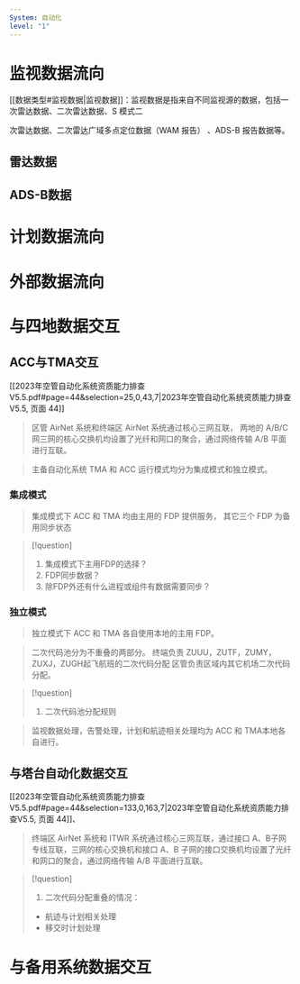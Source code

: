 ```yaml
---
System: 自动化
level: "1"
---
```

# 监视数据流向

[[数据类型#监视数据|监视数据]]：监视数据是指来自不同监视源的数据，包括一次雷达数据、二次雷达数据、S 模式二

次雷达数据、二次雷达广域多点定位数据（WAM 报告） 、ADS-B 报告数据等。

## 雷达数据


## ADS-B数据

# 计划数据流向

# 外部数据流向

# 与四地数据交互
## ACC与TMA交互
[[2023年空管自动化系统资质能力排查V5.5.pdf#page=44&selection=25,0,43,7|2023年空管自动化系统资质能力排查V5.5, 页面 44]]

> 区管 AirNet 系统和终端区 AirNet 系统通过核心三网互联， 两地的 A/B/C 网三网的核心交换机均设置了光纤和网口的聚合，通过网络传输 A/B 平面进行互联。

> 主备自动化系统 TMA 和 ACC 运行模式均分为集成模式和独立模式。
### 集成模式

>集成模式下 ACC 和 TMA 均由主用的 FDP 提供服务， 其它三个 FDP 为备用同步状态

>[!question]
>1. 集成模式下主用FDP的选择？
>2. FDP同步数据？
>3. 除FDP外还有什么进程或组件有数据需要同步？
### 独立模式

>独立模式下 ACC 和 TMA 各自使用本地的主用 FDP。

>二次代码池分为不重叠的两部分。
  终端负责 ZUUU，ZUTF，ZUMY，ZUXJ，ZUGH起飞航班的二次代码分配
  区管负责区域内其它机场二次代码分配。

>[!question]
>1. 二次代码池分配规则

>监视数据处理，告警处理，计划和航迹相关处理均为 ACC 和 TMA本地各自进行。
## 与塔台自动化数据交互
[[2023年空管自动化系统资质能力排查V5.5.pdf#page=44&selection=133,0,163,7|2023年空管自动化系统资质能力排查V5.5, 页面 44]]、

> 终端区 AirNet 系统和 ITWR 系统通过核心三网互联，通过接口 A、B子网专线互联，三网的核心交换机和接口 A、B 子网的接口交换机均设置了光纤和网口的聚合，通过网络传输 A/B 平面进行互联。


>[!question]
>1. 二次代码分配重叠的情况：
>	- 航迹与计划相关处理
>	- 移交时计划处理
# 与备用系统数据交互